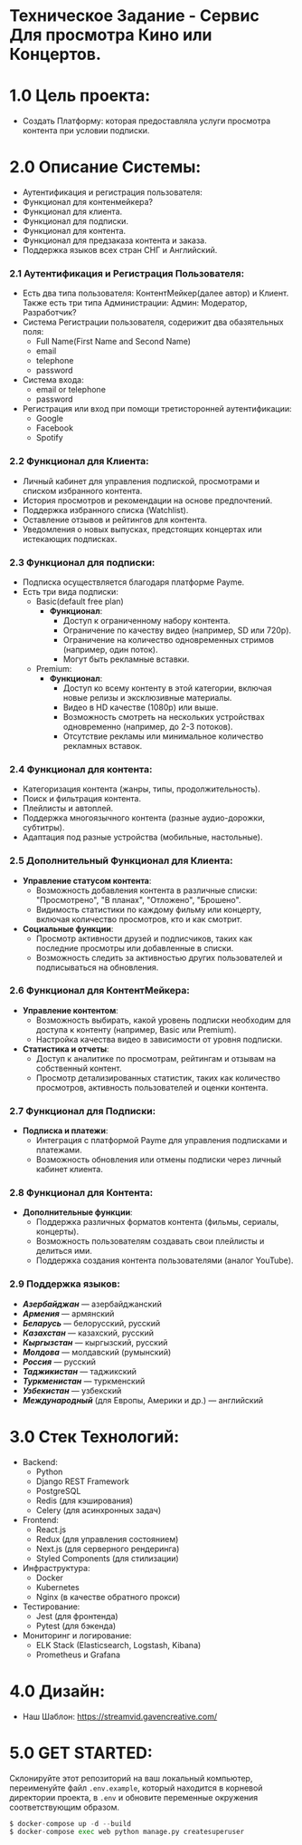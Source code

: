 # Техническое Задание - Сервис Для просмотра Кино или Концертов.

# 1.0 Цель проекта:

- Создать Платформу: которая предоставляла услуги просмотра контента при условии подписки.

# 2.0 Описание Системы:

- Аутентификация и регистрация пользователя:
- Функционал для контенмейкера?
- Функционал для клиента.
- Функционал для подписки.
- Функционал для контента.
- Функционал для предзаказа контента и заказа.
- Поддержка языков всех стран СНГ и Английский.

### 2.1 Аутентификация и Регистрация Пользователя:

- Есть два типа пользователя: КонтентМейкер(далее автор) и Клиент. Также есть три типа Администрации: Админ: Модератор, Разработчик?
- Система Регистрации пользователя, содерижит два обазятельных поля:
    - Full Name(First Name and Second Name)
    - email
    - telephone
    - password
- Система входа:
    - email or telephone
    - password
- Регистрация или вход при помощи третисторонней аутентификации:
    - Google
    - Facebook
    - Spotify

### 2.2 Функционал для Клиента:

- Личный кабинет для управления подпиской, просмотрами и списком избранного контента.
- История просмотров и рекомендации на основе предпочтений.
- Поддержка избранного списка (Watchlist).
- Оставление отзывов и рейтингов для контента.
- Уведомления о новых выпусках, предстоящих концертах или истекающих подписках.

### 2.3 Функционал для подписки:

- Подписка осуществляется благодаря платформе Payme.
- Есть три вида подписки:
    - Basic(default free plan)
        - **Функционал**:
            - Доступ к ограниченному набору контента.
            - Ограничение по качеству видео (например, SD или 720p).
            - Ограничение на количество одновременных стримов (например, один поток).
            - Могут быть рекламные вставки.
    - Premium:
        - **Функционал**:
            - Доступ ко всему контенту в этой категории, включая новые релизы и эксклюзивные материалы.
            - Видео в HD качестве (1080p) или выше.
            - Возможность смотреть на нескольких устройствах одновременно (например, до 2-3 потоков).
            - Отсутствие рекламы или минимальное количество рекламных вставок.

### 2.4 Функционал для контента:

- Категоризация контента (жанры, типы, продолжительность).
- Поиск и фильтрация контента.
- Плейлисты и автоплей.
- Поддержка многоязычного контента (разные аудио-дорожки, субтитры).
- Адаптация под разные устройства (мобильные, настольные).

### 2.5 Дополнительный Функционал для Клиента:

- **Управление статусом контента**:
    - Возможность добавления контента в различные списки: "Просмотрено", "В планах", "Отложено", "Брошено".
    - Видимость статистики по каждому фильму или концерту, включая количество просмотров, кто и как смотрит.
- **Социальные функции**:
    - Просмотр активности друзей и подписчиков, таких как последние просмотры или добавленные в списки.
    - Возможность следить за активностью других пользователей и подписываться на обновления.

### 2.6 Функционал для КонтентМейкера:

- **Управление контентом**:
    - Возможность выбирать, какой уровень подписки необходим для доступа к контенту (например, Basic или Premium).
    - Настройка качества видео в зависимости от уровня подписки.
- **Статистика и отчеты**:
    - Доступ к аналитике по просмотрам, рейтингам и отзывам на собственный контент.
    - Просмотр детализированных статистик, таких как количество просмотров, активность пользователей и оценки контента.

### 2.7 Функционал для Подписки:

- **Подписка и платежи**:
    - Интеграция с платформой Payme для управления подписками и платежами.
    - Возможность обновления или отмены подписки через личный кабинет клиента.

### 2.8 Функционал для Контента:

- **Дополнительные функции**:
    - Поддержка различных форматов контента (фильмы, сериалы, концерты).
    - Возможность пользователям создавать свои плейлисты и делиться ими.
    - Поддержка создания контента пользователями (аналог YouTube).

### 2.9 **Поддержка языков**:

- ***Азербайджан*** — азербайджанский
- ***Армения*** — армянский
- ***Беларусь*** — белорусский, русский
- ***Казахстан*** — казахский, русский
- ***Кыргызстан*** — кыргызский, русский
- ***Молдова*** — молдавский (румынский)
- ***Россия*** — русский
- ***Таджикистан*** — таджикский
- ***Туркменистан*** — туркменский
- ***Узбекистан*** — узбекский
- ***Международный*** (для Европы, Америки и др.) — английский

# 3.0 Стек Технологий:

- Backend:
    - Python
    - Django REST Framework
    - PostgreSQL
    - Redis (для кэширования)
    - Celery (для асинхронных задач)
- Frontend:
    - React.js
    - Redux (для управления состоянием)
    - Next.js (для серверного рендеринга)
    - Styled Components (для стилизации)
- Инфраструктура:
    - Docker
    - Kubernetes
    - Nginx (в качестве обратного прокси)
- Тестирование:
    - Jest (для фронтенда)
    - Pytest (для бэкенда)
- Мониторинг и логирование:
    - ELK Stack (Elasticsearch, Logstash, Kibana)
    - Prometheus и Grafana

# 4.0 Дизайн:

- Наш Шаблон: https://streamvid.gavencreative.com/



# 5.0 GET STARTED:


Склонируйте этот репозиторий на ваш локальный компьютер, переименуйте файл `.env.example`, который находится в корневой директории проекта, в `.env` и обновите переменные окружения соответствующим образом.

```python
$ docker-compose up -d --build
$ docker-compose exec web python manage.py createsuperuser

```
